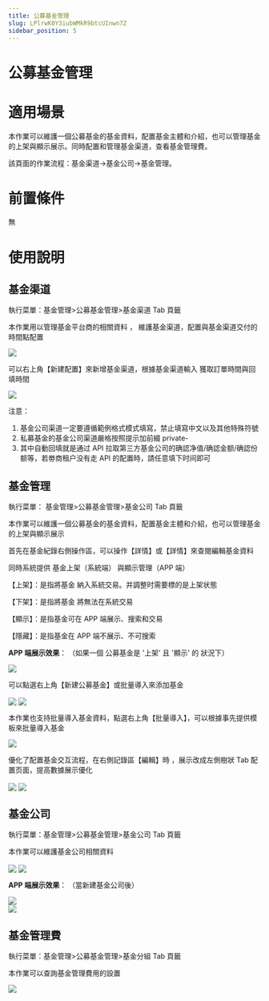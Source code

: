 ```yaml
---
title: 公募基金管理
slug: LPlrwK0Y3iubWMkR9btcUInwn7Z
sidebar_position: 5
---
```



# 公募基金管理

# 適用場景

本作業可以維護一個公募基金的基金資料，配置基金主體和介紹，也可以管理基金的上架與顯示展示。同時配置和管理基金渠道，查看基金管理費。

該頁面的作業流程：基金渠道→基金公司→基金管理。

# 前置條件

無

# 使用說明

## 基金渠道

執行菜單：基金管理&gt;公募基金管理&gt;基金渠道 Tab 頁籤

本作業用以管理基金平台商的相關資料 ， 維護基金渠道，配置與基金渠道交付的時間點配置

<img src="/assets/LdafblyqeoTVUqxYlHKcU2XYng4.png" src-width="2984" src-height="1334" align="center"/>

可以右上角【新建配置】來新增基金渠道，根據基金渠道輸入 獲取訂單時間與回填時間

<img src="/assets/Orj9b4sXOocF7kxPjvAcN65ongd.png" src-width="2978" src-height="1458" align="center"/>

注意： 

1. 基金公司渠道一定要遵循範例格式模式填寫，禁止填寫中文以及其他特殊符號
2. 私募基金的基金公司渠道嚴格按照提示加前綴 private-
3. 其中自動回填就是通过 API 拉取第三方基金公司的确認净值/确認金额/确認份额等，若劵商租户没有走 API 的配置時，請任意填下时间即可

## 基金管理

執行菜單： 基金管理&gt;公募基金管理&gt;基金公司 Tab 頁籤

本作業可以維護一個公募基金的基金資料，配置基金主體和介紹，也可以管理基金的上架與顯示展示 

首先在基金紀錄右側操作區，可以操作【詳情】或【詳情】來查閱編輯基金資料

同時系統提供 基金上架（系統端）  與顯示管理（APP 端）

【上架】：是指將基金 納入系統交易。并調整时需要標的是上架状態      

【下架】：是指將基金 將無法在系統交易

【顯示】：是指基金可在 APP 端展示、搜索和交易 

【隱藏】：是指基金在 APP 端不展示、不可搜索

**APP 端展示效果**：  （如果一個 公募基金是 '上架' 且 '顯示' 的 狀況下）

<img src="/assets/JB59bGPbCoOxlbxSsDHcSatZnNd.png" src-width="696" src-height="1206" align="center"/>

可以點選右上角【新建公募基金】或批量導入來添加基金

<img src="/assets/FzcabCMjboCd7TxBmzdc5EUCnhb.png" src-width="2980" src-height="1520" align="center"/>

<img src="/assets/O5OsblRoIoTXnGxuERVcSPHEnPd.png" src-width="2990" src-height="1356" align="center"/>

本作業也支持批量導入基金資料，點選右上角【批量導入】，可以根據事先提供模板來批量導入基金

<img src="/assets/GbzXb1FKqop8CWxJxL8cfAJ0nqc.png" src-width="2984" src-height="1370" align="center"/>

優化了配置基金交互流程，在右側記錄區【編輯】時 ，展示改成左側樹狀 Tab 配置页面，提高數據展示優化

<img src="/assets/SHYObYEtooVbbZxf9ZnccAw0n5P.png" src-width="2972" src-height="1526" align="center"/>

<img src="/assets/Fdn6bWwgNo3MQ6xDDC8cjw4nnmh.png" src-width="2968" src-height="1764" align="center"/>

## 基金公司

執行菜單：基金管理&gt;公募基金管理&gt;基金公司 Tab 頁籤

本作業可以維護基金公司相關資料

<img src="/assets/TSOPb6wrUoZh46xjao8crq2HnNh.png" src-width="3245" src-height="1400" align="center"/>

<img src="/assets/HflIbP5n1oc1B9xpxDocUwBRnkU.png" src-width="2990" src-height="1776" align="center"/>

**APP 端展示效果**： （當新建基金公司後）

<div class="flex gap-3 columns-2" column-size="2">
<div class="w-[45%]" width-ratio="45">
<img src="/assets/W4DQb6wjloJT9ExC5dgcBDqhndd.png" src-width="708" src-height="1492" align="center"/>
</div>
<div class="w-[54%]" width-ratio="54">
<img src="/assets/Y5uxbJ0vcodldYxfjPMc0yjonGf.png" src-width="880" src-height="1552" align="center"/>
</div>
</div>

## 基金管理費

執行菜單：基金管理&gt;公募基金管理&gt;基金分組 Tab 頁籤

本作業可以查詢基金管理費用的設置

<img src="/assets/JvOSbjbavourZkxL7WWcehcPn9d.png" src-width="3221" src-height="1552" align="center"/>

